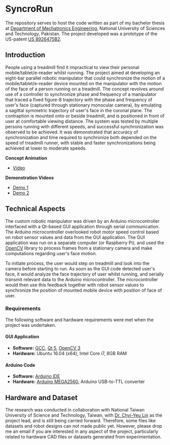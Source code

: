 # SyncroRun

The repository serves to host the code written as part of my bachelor thesis at [Department of Mechatronics Engineering](http://ceme.nust.edu.pk), National University of Sciences and Technology, Pakistan. The project developed was a prototype of the US-patent [US 8926475B2](https://patents.google.com/patent/US8926475). 

## Introduction

People using a treadmill find it impractical to view their personal mobile/tablet/e-reader whilst running. The project aimed at developing an eight-bar parallel robotic manipulator that could synchronize the motion of a mobile/tablet/e-reader device mounted on the manipulator with the motion of the face of a person running on a treadmill. The concept revolves around use of a controller to synchronize phase and frequency of a manipulator that traced a fixed figure-8 trajectory with the phase and frequency of user's face (captured through stationary monocular camera), by emulating a sagittal symmetric trajectory of user's face in the coronal plane. The contraption is mounted onto or beside treadmill, and is positioned in front of user at comfortable viewing distance. The system was tested by multiple persons running with different speeds, and successful synchronization was observed to be achieved. It was demonstrated that accuracy of synchronization and time required to synchronize both depended on the speed of treadmill runner, with stable and faster synchronizations being achieved at lower to moderate speeds. 

**Concept Animation**

- [Video](https://youtu.be/csyDfKPXqz8)

**Demonstration Videos**

- [Demo 1](https://www.youtube.com/watch?v=MMvzMPrRD8o)
- [Demo 2](https://www.youtube.com/watch?v=-5uN_vG9Avs)

## Technical Aspects

The custom robotic manipulator was driven by an Arduino microcontroller interfaced with a Qt-based GUI application through serial communication. The Arduino microcontroller overlooked robot motor speed control based on robot sensor values and data from the GUI application. The GUI application was run on a separate computer (or Raspberry Pi), and used the [OpenCV](https://opencv.org/) library to process frames from a stationary camera and make computations regarding user's face motion. 

To initiate process, the user would step on treadmill and look into the camera before starting to run. As soon as the GUI code detected user's face, it would analyze the face trajectory of user whilst running, and serially transmit relevant data to the Arduino microcontroller. The microcontroller would then use this feedback together with robot sensor values to synchronize the position of mounted mobile device with position of face of user. 

### Requirements

The following software and hardware requirements were met when the project was undertaken. 

#### GUI Application

- **Software:** [GCC](https://gcc.gnu.org/), [Qt 5](https://www.qt.io/), [OpenCV 3](https://opencv.org/)
- **Hardware:** Ubuntu 16.04 (x64), Intel Core i7, 8GB RAM

#### Arduino Code

- **Software:** [Arduino IDE](https://www.arduino.cc/en/Main/Software)
- **Hardware:** [Arduino MEGA2560](https://www.arduino.cc/en/Guide/ArduinoMega2560), Arduino USB-to-TTL converter

## Hardware and Dataset

The research was conducted in collaboration with National Taiwan University of Science and Technology, Taiwan, with [Dr. Chyi-Yeu Lin](https://meche.ntust.edu.tw/files/15-1106-49879,c2174-1.php?Lang=en) as the project lead, and is still being carried forward. Therefore, some files like datasets and robot designs can not made public yet. However, please drop me an email if you are interested in any aspect of the project, particularly related to hardware CAD files or datasets generated from experimentation. 
